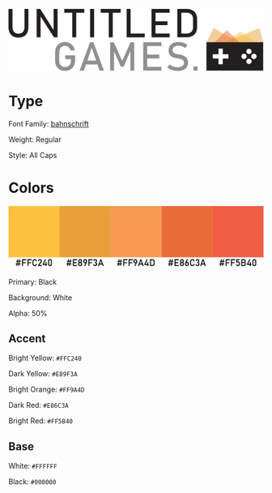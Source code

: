 ![README_Banner](Dark/UG_Full.svg)

# Type
Font Family: [bahnschrift](https://docs.microsoft.com/en-us/typography/font-list/bahnschrift)

Weight: Regular

Style: All Caps


# Colors
![Color_Pallette](Color_Pallette.png)

Primary: Black

Background: White

Alpha: 50%


## Accent

Bright Yellow: ```#FFC240```

Dark Yellow: ```#E89F3A```

Bright Orange: ```#FF9A4D```

Dark Red: ```#E86C3A```

Bright Red: ```#FF5B40```


## Base
White: ```#FFFFFF```

Black: ```#000000```
